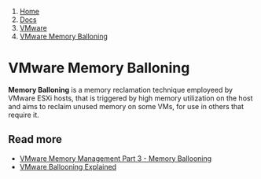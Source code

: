 <!-- -
Title: VMware Memory Balloning
Description: Notes and links on VMware Memory Ballooning
First Published: 2014-06-11
- -->

<ol class="breadcrumb" itemprop="breadcrumb">
	<li><a href="/">Home</a></li>
	<li><a href="/docs/">Docs</a></li>
	<li><a href="/docs/vmware/">VMware</a></li>
	<li><a href="/docs/vmware/memory-ballooning.html">VMware Memory Balloning</a></li>
</ol>

VMware Memory Balloning
=======================

**Memory Balloning** is a memory reclamation technique employeed by 
VMware ESXi hosts, that is triggered by high memory utilization on the 
host and aims to reclaim unused memory on some VMs, for use in others 
that require it.

Read more
---------

*   [VMware Memory Management Part 3 - Memory Ballooning](http://www.vmwarearena.com/2014/05/vmware-memory-management-part-3-memory-ballooning.html)
*   [VMware Ballooning Explained](http://theithollow.com/2012/12/vmware-ballooning-explained/)
